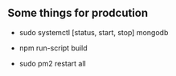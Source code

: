 ## Some things for prodcution

- sudo systemctl [status, start, stop] mongodb

- npm run-script build 

- sudo pm2 restart all